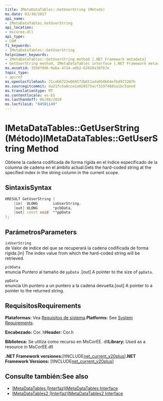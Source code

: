 ```yaml
---
title: IMetaDataTables::GetUserString (Método)
ms.date: 03/30/2017
api_name:
- IMetaDataTables.GetUserString
api_location:
- mscoree.dll
api_type:
- COM
f1_keywords:
- IMetaDataTables::GetUserString
helpviewer_keywords:
- IMetaDataTables::GetUserString method [.NET Framework metadata]
- GetUserString method, IMetaDataTables interface [.NET Framework metadata]
ms.assetid: 35b8f0d6-9aba-4714-adb2-62020a38fb7e
topic_type:
- apiref
ms.openlocfilehash: 21ce66722e069573b651ada950b64ef6d97220fb
ms.sourcegitcommit: da21fc5a8cce1e028575acf31974681a1bc5aeed
ms.translationtype: MT
ms.contentlocale: es-ES
ms.lasthandoff: 06/08/2020
ms.locfileid: "84501149"
---
```

# <a name="imetadatatablesgetuserstring-method"></a><span data-ttu-id="07b5e-102">IMetaDataTables::GetUserString (Método)</span><span class="sxs-lookup"><span data-stu-id="07b5e-102">IMetaDataTables::GetUserString Method</span></span>

<span data-ttu-id="07b5e-103">Obtiene la cadena codificada de forma rígida en el índice especificado de la columna de cadena en el ámbito actual.</span><span class="sxs-lookup"><span data-stu-id="07b5e-103">Gets the hard-coded string at the specified index in the string column in the current scope.</span></span>

## <a name="syntax"></a><span data-ttu-id="07b5e-104">Sintaxis</span><span class="sxs-lookup"><span data-stu-id="07b5e-104">Syntax</span></span>

```cpp
HRESULT GetUserString (
    [in]  ULONG       ixUserString,
    [out] ULONG       *pcbData,
    [out] const void  **ppData
);
```

## <a name="parameters"></a><span data-ttu-id="07b5e-105">Parámetros</span><span class="sxs-lookup"><span data-stu-id="07b5e-105">Parameters</span></span>

`ixUserString`\
<span data-ttu-id="07b5e-106">de Valor de índice del que se recuperará la cadena codificada de forma rígida.</span><span class="sxs-lookup"><span data-stu-id="07b5e-106">[in] The index value from which the hard-coded string will be retrieved.</span></span>

`pcbData`\
<span data-ttu-id="07b5e-107">enuncia Puntero al tamaño de `ppData` .</span><span class="sxs-lookup"><span data-stu-id="07b5e-107">[out] A pointer to the size of `ppData`.</span></span>

`ppData`\
<span data-ttu-id="07b5e-108">enuncia Un puntero a un puntero a la cadena devuelta.</span><span class="sxs-lookup"><span data-stu-id="07b5e-108">[out] A pointer to a pointer to the returned string.</span></span>

## <a name="requirements"></a><span data-ttu-id="07b5e-109">Requisitos</span><span class="sxs-lookup"><span data-stu-id="07b5e-109">Requirements</span></span>

<span data-ttu-id="07b5e-110">**Plataformas:** Vea [Requisitos de sistema](../../get-started/system-requirements.md).</span><span class="sxs-lookup"><span data-stu-id="07b5e-110">**Platforms:** See [System Requirements](../../get-started/system-requirements.md).</span></span>

<span data-ttu-id="07b5e-111">**Encabezado:** Cor. h</span><span class="sxs-lookup"><span data-stu-id="07b5e-111">**Header:** Cor.h</span></span>

<span data-ttu-id="07b5e-112">**Biblioteca:** Se utiliza como recurso en MsCorEE. dll</span><span class="sxs-lookup"><span data-stu-id="07b5e-112">**Library:** Used as a resource in MsCorEE.dll</span></span>

<span data-ttu-id="07b5e-113">**.NET Framework versiones:**[!INCLUDE[net_current_v20plus](../../../../includes/net-current-v20plus-md.md)]</span><span class="sxs-lookup"><span data-stu-id="07b5e-113">**.NET Framework Versions:** [!INCLUDE[net_current_v20plus](../../../../includes/net-current-v20plus-md.md)]</span></span>

## <a name="see-also"></a><span data-ttu-id="07b5e-114">Consulte también:</span><span class="sxs-lookup"><span data-stu-id="07b5e-114">See also</span></span>

- [<span data-ttu-id="07b5e-115">IMetaDataTables (Interfaz)</span><span class="sxs-lookup"><span data-stu-id="07b5e-115">IMetaDataTables Interface</span></span>](imetadatatables-interface.md)
- [<span data-ttu-id="07b5e-116">IMetaDataTables2 (Interfaz)</span><span class="sxs-lookup"><span data-stu-id="07b5e-116">IMetaDataTables2 Interface</span></span>](imetadatatables2-interface.md)
